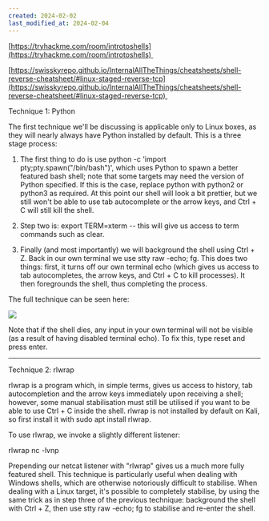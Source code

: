 ```yaml
---
created: 2024-02-02
last_modified_at: 2024-02-04
---
```

[https://tryhackme.com/room/introtoshells](https://tryhackme.com/room/introtoshells) 

[https://swisskyrepo.github.io/InternalAllTheThings/cheatsheets/shell-reverse-cheatsheet/#linux-staged-reverse-tcp](https://swisskyrepo.github.io/InternalAllTheThings/cheatsheets/shell-reverse-cheatsheet/#linux-staged-reverse-tcp) 

  

Technique 1: Python

The first technique we'll be discussing is applicable only to Linux boxes, as they will nearly always have Python installed by default. This is a three stage process:

1. The first thing to do is use python -c 'import pty;pty.spawn("/bin/bash")', which uses Python to spawn a better featured bash shell; note that some targets may need the version of Python specified. If this is the case, replace python with python2 or python3 as required. At this point our shell will look a bit prettier, but we still won't be able to use tab autocomplete or the arrow keys, and Ctrl + C will still kill the shell.
    
2. Step two is: export TERM=xterm -- this will give us access to term commands such as clear.
    
3. Finally (and most importantly) we will background the shell using Ctrl + Z. Back in our own terminal we use stty raw -echo; fg. This does two things: first, it turns off our own terminal echo (which gives us access to tab autocompletes, the arrow keys, and Ctrl + C to kill processes). It then foregrounds the shell, thus completing the process.
    

The full technique can be seen here:

![](https://lh7-us.googleusercontent.com/dpMmKAQDmG5ytIfXXOvHI_NrucFkKQb0_QAVmP3iJjZAaChlepXlw7Ajb6qyeBYAW3FjiMoRu4qrGBqTih0Ah1PXU3uGmDbUokxQYm5a3LeoZIx95CUTn_aoAVKxRitQl1flsX4T6WX1TFyuWNUY4vY)

Note that if the shell dies, any input in your own terminal will not be visible (as a result of having disabled terminal echo). To fix this, type reset and press enter.

---

Technique 2: rlwrap

rlwrap is a program which, in simple terms, gives us access to history, tab autocompletion and the arrow keys immediately upon receiving a shell; however, some manual stabilisation must still be utilised if you want to be able to use Ctrl + C inside the shell. rlwrap is not installed by default on Kali, so first install it with sudo apt install rlwrap.

To use rlwrap, we invoke a slightly different listener:

rlwrap nc -lvnp <port>

Prepending our netcat listener with "rlwrap" gives us a much more fully featured shell. This technique is particularly useful when dealing with Windows shells, which are otherwise notoriously difficult to stabilise. When dealing with a Linux target, it's possible to completely stabilise, by using the same trick as in step three of the previous technique: background the shell with Ctrl + Z, then use stty raw -echo; fg to stabilise and re-enter the shell.
